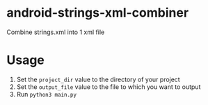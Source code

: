 # android-strings-xml-combiner
 Combine strings.xml into 1 xml file

 # Usage
 1. Set the `project_dir` value to the directory of your project
 2. Set the `output_file` value to the file to which you want to output
 3. Run `python3 main.py`
